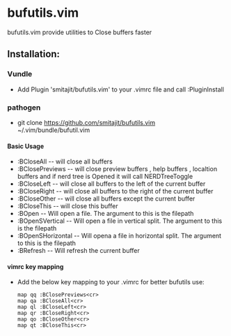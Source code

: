 # bufutils.vim
bufutils.vim provide utilities to Close buffers faster


## Installation:

### Vundle
* Add Plugin 'smitajit/bufutils.vim' to your .vimrc file and call :PluginInstall
### pathogen
* git clone https://github.com/smitajit/bufutils.vim ~/.vim/bundle/bufutil.vim

#### Basic Usage

* :BCloseAll 		 -- will close all buffers
* :BClosePreviews	 -- will close preview buffers , help buffers , localtion buffers and if nerd tree is Opened it will call NERDTreeToggle
* :BCloseLeft		 -- will close all buffers to the left of the current buffer
* :BCloseRight		 -- will close all buffers to the right of the current buffer
* :BCloseOther		 -- will close all buffers except the current buffer
* :BCloseThis	       	 -- will close this buffer
* :BOpen       	       	 -- Will open a file. The argument to this is the filepath
* :BOpenSVertical	 -- Will open a file in vertical split. The argument to this is the filepath
* :BOpenSHorizontal	 -- Will opena a file in horizontal split. The argument to this is the filepath
* :BRefresh 		 -- Will refresh the current buffer


#### vimrc key mapping
* Add the below key mapping to your .vimrc for better bufutils use:
	```vim
	map qq :BClosePreviews<cr>
	map qa :BCloseAll<cr>
	map ql :BCloseLeft<cr>
	map qr :BCloseRight<cr>
	map qo :BCloseOther<cr>
	map qt :BCloseThis<cr>
	```
